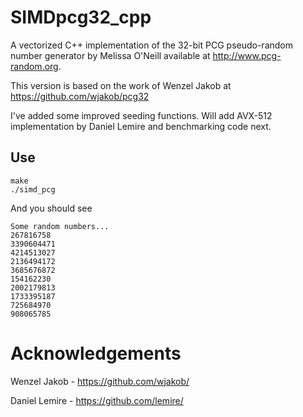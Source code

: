 # SIMDpcg32_cpp

A vectorized C++ implementation of the 32-bit PCG pseudo-random number generator by 
Melissa O'Neill available at http://www.pcg-random.org.

This version is based on the work of Wenzel Jakob at https://github.com/wjakob/pcg32

I've added some improved seeding functions. Will add AVX-512 implementation by
Daniel Lemire and benchmarking code next.

## Use
```
make
./simd_pcg
```
And you should see 
```
Some random numbers...
267816758
3390604471
4214513027
2136494172
3685676872
154162230
2002179813
1733395187
725684970
908065785
```

# Acknowledgements 
Wenzel Jakob - https://github.com/wjakob/

Daniel Lemire - https://github.com/lemire/
